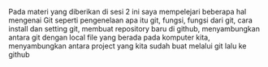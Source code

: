 Pada materi yang diberikan di sesi 2 ini saya mempelejari beberapa hal mengenai Git
seperti pengenelaan apa itu git, fungsi, fungsi dari git, cara install dan setting git,
membuat repository baru di github, menyambungkan antara git dengan local file yang berada pada komputer kita,
menyambungkan antara project yang kita sudah buat melalui git lalu ke github